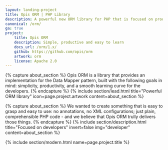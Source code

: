 ```yaml
---
layout: landing-project
title: Opis ORM | PHP Library
description: A powerful new ORM library for PHP that is focused on productivity and developer experience.
canonical: /orm/
ga: true
project:
    title: Opis ORM
    description: Simple, productive and easy to learn
    docs_url: /orm/1.x/
    github: https://github.com/opis/orm
    artwork: orm
    license: Apache 2.0
---
```

{% capture about_section %}
Opis ORM is a library that provides an implementation for the Data Mapper pattern,
built with the following goals in mind: simplicity, productivity, and a smooth learning curve for the developers.
{% endcapture %}
{% include section/lead.html
title="Powerful ORM library"
icon=page.project.artwork
content=about_section %}

{% capture about_section %}
We wanted to create something that is easy to grasp and easy to use: no annotations, no XML configurations;
just plain, comprehensible PHP code - and we believe that Opis ORM trully delivers those things.
{% endcapture %}
{% include section/description.html
title="Focused on developers"
invert=false
img="developer"
content=about_section %}

{% include section/modern.html name=page.project.title %}